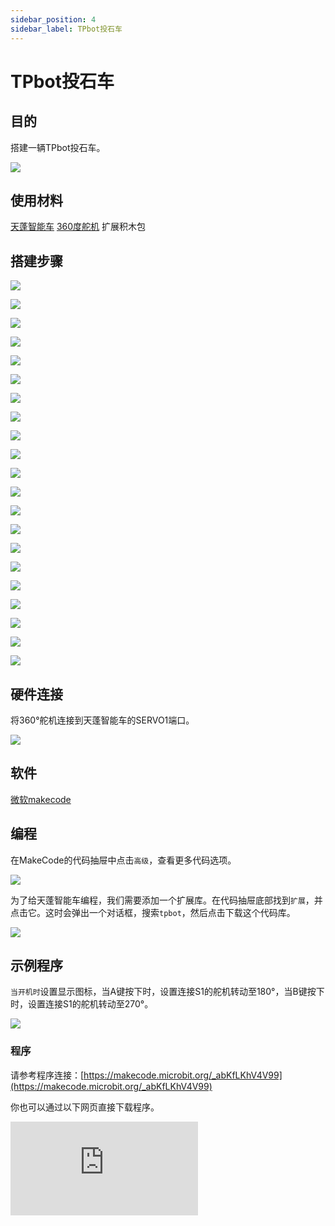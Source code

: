 ```yaml
---
sidebar_position: 4
sidebar_label: TPbot投石车
---
```


# TPbot投石车

## 目的

搭建一辆TPbot投石车。


![](./images/tpbot-brick-expansion-case-04-01.png)

## 使用材料


[天蓬智能车](https://www.elecfreaks.com/tpbot.html)
[360度舵机](https://www.elecfreaks.com/geekservo-2kg-360-degrees-compatible-with-lego.html)
扩展积木包



## 搭建步骤

![](./images/tpbot-brick-expansion-step-04-01.png)

![](./images/tpbot-brick-expansion-step-04-02.png)

![](./images/tpbot-brick-expansion-step-04-03.png)

![](./images/tpbot-brick-expansion-step-04-04.png)

![](./images/tpbot-brick-expansion-step-04-05.png)

![](./images/tpbot-brick-expansion-step-04-06.png)

![](./images/tpbot-brick-expansion-step-04-07.png)

![](./images/tpbot-brick-expansion-step-04-08.png)

![](./images/tpbot-brick-expansion-step-04-09.png)

![](./images/tpbot-brick-expansion-step-04-10.png)

![](./images/tpbot-brick-expansion-step-04-11.png)

![](./images/tpbot-brick-expansion-step-04-12.png)

![](./images/tpbot-brick-expansion-step-04-13.png)

![](./images/tpbot-brick-expansion-step-04-14.png)

![](./images/tpbot-brick-expansion-step-04-15.png)

![](./images/tpbot-brick-expansion-step-04-16.png)

![](./images/tpbot-brick-expansion-step-04-17.png)

![](./images/tpbot-brick-expansion-step-04-18.png)

![](./images/tpbot-brick-expansion-step-04-19.png)

![](./images/tpbot-brick-expansion-step-04-20.png)

![](./images/tpbot-brick-expansion-step-04-21.png)

## 硬件连接

将360°舵机连接到天蓬智能车的SERVO1端口。

![](./images/tpbot-brick-expansion-case-01-02.png)


## 软件

[微软makecode](https://makecode.microbit.org/#)


## 编程



在MakeCode的代码抽屉中点击`高级`，查看更多代码选项。

![](./images/tpbot-brick-expansion-case-01-03.png)

为了给天蓬智能车编程，我们需要添加一个扩展库。在代码抽屉底部找到`扩展`，并点击它。这时会弹出一个对话框，搜索`tpbot`，然后点击下载这个代码库。

![](./images/tpbot-brick-expansion-case-01-04.png)


## 示例程序

`当开机时`设置显示图标，当A键按下时，设置连接S1的舵机转动至180°，当B键按下时，设置连接S1的舵机转动至270°。

![](./images/tpbot-brick-expansion-case-04-05.png)


### 程序

请参考程序连接：[https://makecode.microbit.org/_abKfLKhV4V99](https://makecode.microbit.org/_abKfLKhV4V99)

你也可以通过以下网页直接下载程序。

<div
    style={{
        position: 'relative',
        paddingBottom: '60%',
        overflow: 'hidden',
    }}
>
    <iframe
        src="https://makecode.microbit.org/_abKfLKhV4V99"
        frameborder="0"
        sandbox="allow-popups allow-forms allow-scripts allow-same-origin"
        style={{
            position: 'absolute',
            width: '100%',
            height: '100%',
        }}
    />
</div>

## 结论


当A键按下时，投石器投射小球，当B键按下时，投石器放下。
